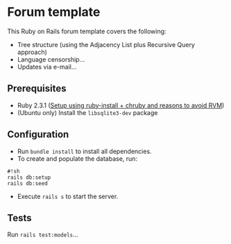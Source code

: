 # Forum template

This Ruby on Rails forum template covers the following:

* Tree structure (using the Adjacency List plus Recursive Query approach)
* Language censorship...
* Updates via e-mail...

## Prerequisites

* Ruby 2.3.1 ([Setup using ruby-install + chruby and reasons to avoid RVM](http://ryanbigg.com/2014/10/ubuntu-ruby-ruby-install-chruby-and-you/))
* (Ubuntu only) Install the `libsqlite3-dev` package

## Configuration

* Run `bundle install` to install all dependencies.
* To create and populate the database, run:

```
#!sh
rails db:setup
rails db:seed
```

* Execute `rails s` to start the server.

## Tests

Run `rails test:models`...

